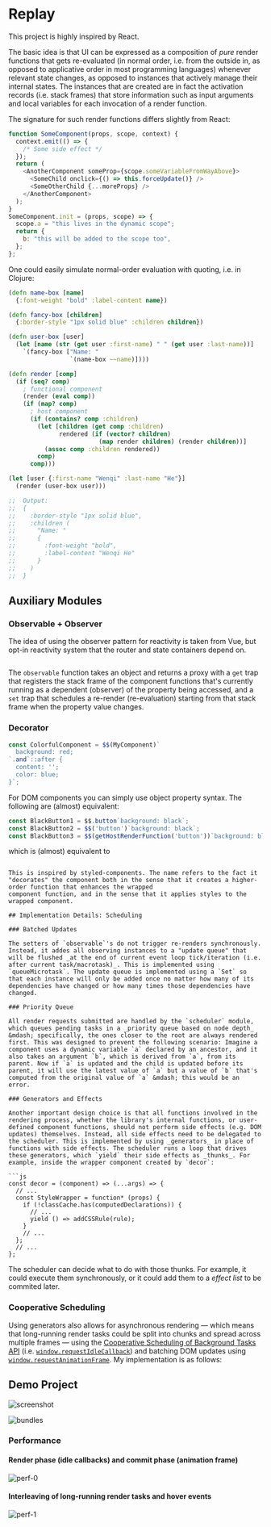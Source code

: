 # Replay

This project is highly inspired by React.

The basic idea is that UI can be expressed as a composition of _pure_ render functions that gets re-evaluated (in normal order, i.e. from the outside in, as opposed to applicative order in most programming languages) whenever relevant state changes, as opposed to instances that actively manage their internal states. The instances that are created are in fact the activation records (i.e. stack frames) that store information such as input arguments and local variables for each invocation of a render function.

The signature for such render functions differs slightly from React:

```js
function SomeComponent(props, scope, context) {
  context.emit(() => {
    /* Some side effect */
  });
  return (
    <AnotherComponent someProp={scope.someVariableFromWayAbove}>
      <SomeChild onclick={() => this.forceUpdate()} />
      <SomeOtherChild {...moreProps} />
    </AnotherComponent>
  );
}
SomeComponent.init = (props, scope) => {
  scope.a = "this lives in the dynamic scope";
  return {
    b: "this will be added to the scope too",
  };
};
```

One could easily simulate normal-order evaluation with quoting, i.e. in Clojure:

```clojure
(defn name-box [name]
  {:font-weight "bold" :label-content name})

(defn fancy-box [children]
  {:border-style "1px solid blue" :children children})

(defn user-box [user]
  (let [name (str (get user :first-name) " " (get user :last-name))]
    `(fancy-box ["Name: "
                 `(name-box ~~name)])))

(defn render [comp]
  (if (seq? comp)
    ; functional component
    (render (eval comp))
    (if (map? comp)
      ; host component
      (if (contains? comp :children)
        (let [children (get comp :children)
              rendered (if (vector? children)
                         (map render children) (render children))]
          (assoc comp :children rendered))
        comp)
      comp)))

(let [user {:first-name "Wenqi" :last-name "He"}]
  (render (user-box user)))

;;  Output:
;;  {
;;    :border-style "1px solid blue",
;;    :children (
;;      "Name: "
;;      {
;;        :font-weight "bold",
;;        :label-content "Wenqi He"
;;      }
;;    )
;;  }
```

## Auxiliary Modules

### Observable + Observer

The idea of using the observer pattern for reactivity is taken from Vue, but opt-in reactivity system that the router and state containers depend on.

```js

```

The `observable` function takes an object and returns a proxy with a `get` trap that registers the stack frame of the component functions that's currently running as a dependent (observer) of the property being accessed, and a `set` trap that schedules a re-render (re-evaluation) starting from that stack frame when the property value changes.

### Decorator

```js
const ColorfulComponent = $$(MyComponent)`
  background: red;
`.and`::after {
  content: '';
  color: blue;
}`;
```

For DOM components you can simply use object property syntax. The following are (almost) equivalent:

```js
const BlackButton1 = $$.button`background: black`;
const BlackButton2 = $$('button')`background: black`;
const BlackButton3 = $$(getHostRenderFunction('button'))`background: black'
```

which is (almost) equivalent to

````

This is inspired by styled-components. The name refers to the fact it "decorates" the component both in the sense that it creates a higher-order function that enhances the wrapped
component function, and in the sense that it applies styles to the wrapped component.

## Implementation Details: Scheduling

### Batched Updates

The setters of `observable`'s do not trigger re-renders synchronously. Instead, it addes all observing instances to a "update queue" that will be flushed _at the end of current event loop tick/iteration (i.e. after current task/macrotask)_. This is implemented using `queueMicrotask`. The update queue is implemented using a `Set` so that each instance will only be added once no matter how many of its dependencies have changed or how many times those dependencies have changed.

### Priority Queue

All render requests submitted are handled by the `scheduler` module, which queues pending tasks in a _priority queue based on node depth_ &mdash; specifically, the ones closer to the root are always rendered first. This was designed to prevent the following scenario: Imagine a component uses a dynamic variable `a` declared by an ancestor, and it also takes an argument `b`, which is derived from `a`, from its parent. Now if `a` is updated and the child is updated before its parent, it will use the latest value of `a` but a value of `b` that's computed from the original value of `a` &mdash; this would be an error.

### Generators and Effects

Another important design choice is that all functions involved in the rendering process, whether the library's internal functions, or user-defined component functions, should not perform side effects (e.g. DOM updates) themselves. Instead, all side effects need to be delegated to the scheduler. This is implemented by using _generators_ in place of functions with side effects. The scheduler runs a loop that drives these generators, which `yield` their side effects as _thunks_. For example, inside the wrapper component created by `decor`:

```js
const decor = (component) => (...args) => {
  // ...
  const StyleWrapper = function* (props) {
    if (!classCache.has(computedDeclarations)) {
      // ...
      yield () => addCSSRule(rule);
    }
    // ...
  };
  // ...
};
````

The scheduler can decide what to do with those thunks. For example, it could execute them synchronously, or it could add them to a _effect list_ to be commited later.

### Cooperative Scheduling

Using generators also allows for asynchronous rendering &mdash; which means that long-running render tasks could be split into chunks and spread across multiple frames &mdash; using the [Cooperative Scheduling of Background Tasks API](https://www.w3.org/TR/requestidlecallback/) (i.e. [`window.requestIdleCallback`](https://developer.mozilla.org/en-US/docs/Web/API/Window/requestAnimationFrame)) and batching DOM updates using [`window.requestAnimationFrame`](https://developer.mozilla.org/en-US/docs/Web/API/Window/requestAnimationFrame). My implementation is as follows:

## Demo Project

![screenshot](screenshots/demo.png)

![bundles](screenshots/bundles.png)

### Performance

#### Render phase (idle callbacks) and commit phase (animation frame)

![perf-0](screenshots/perf-0.png)

#### Interleaving of long-running render tasks and hover events

![perf-1](screenshots/perf-1.png)
